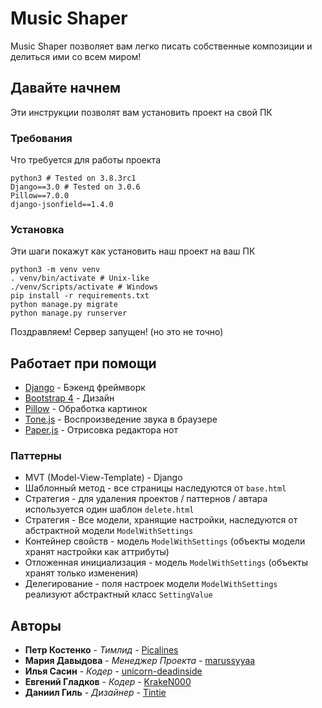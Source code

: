# Music Shaper

Music Shaper позволяет вам легко писать собственные композиции и делиться ими со всем миром!

## Давайте начнем

Эти инструкции позволят вам установить проект на свой ПК

### Требования

Что требуется для работы проекта

```
python3 # Tested on 3.8.3rc1
Django==3.0 # Tested on 3.0.6
Pillow==7.0.0
django-jsonfield==1.4.0
```

### Установка

Эти шаги покажут как установить наш проект на ваш ПК

```
python3 -m venv venv
. venv/bin/activate # Unix-like
./venv/Scripts/activate # Windows
pip install -r requirements.txt
python manage.py migrate
python manage.py runserver
```

Поздравляем! Сервер запущен! (но это не точно)


## Работает при помощи

* [Django](https://docs.djangoproject.com/en/3.0/) - Бэкенд фреймворк
* [Bootstrap 4](https://getbootstrap.com/docs/4.4/) - Дизайн
* [Pillow](https://pillow.readthedocs.io/en/stable/) - Обработка картинок
* [Tone.js](https://tonejs.github.io/) - Воспроизведение звука в браузере
* [Paper.js](http://paperjs.org/) - Отрисовка редактора нот

### Паттерны

* MVT (Model-View-Template) - Django
* Шаблонный метод - все страницы наследуются от `base.html`
* Стратегия - для удаления проектов / паттернов / автара используется один шаблон `delete.html`
* Стратегия - Все модели, хранящие настройки, наследуются от абстрактной модели `ModelWithSettings`
* Контейнер свойств - модель `ModelWithSettings` (объекты модели хранят настройки как аттрибуты)
* Отложенная инициализация - модель `ModelWithSettings` (объекты хранят только изменения)
* Делегирование - поля настроек модели `ModelWithSettings` реализуют абстрактный класс `SettingValue`

## Авторы

* **Петр Костенко** - *Тимлид* - [Picalines](https://gitlab.informatics.ru/Picalines)
* **Мария Давыдова** - *Менеджер Проекта* - [marussyyaa](https://gitlab.informatics.ru/marussyyaa)
* **Илья Сасин** - *Кодер* - [unicorn-deadinside](https://gitlab.informatics.ru/unicorn-deadinside)
* **Евгений Гладков** - *Кодер* - [KrakeN000](https://gitlab.informatics.ru/KrakeN000)
* **Даниил Гиль** - *Дизайнер* - [Tintie](https://gitlab.informatics.ru/Tintie)